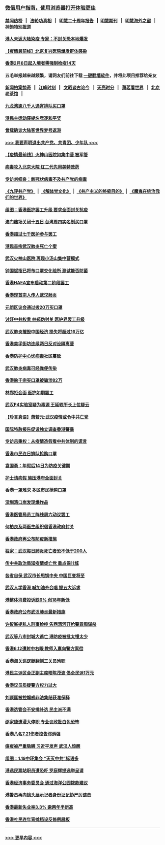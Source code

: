 ### [微信用户指南，使用浏览器打开体验更佳](https://github.com/gfw-breaker/banned-news1/blob/master/indexes/wechat-guide.md?t=0)
#### [禁闻热榜](热点新闻.md?t=0)  &nbsp;&nbsp;|&nbsp;&nbsp; [法轮功真相](https://github.com/gfw-breaker/truth/blob/master/README.md?t=0) &nbsp;&nbsp;|&nbsp;&nbsp; [明慧二十周年报告](https://github.com/gfw-breaker/mh-reports/blob/master/README.md?t=0) &nbsp;&nbsp;|&nbsp;&nbsp;[明慧期刊](https://github.com/gfw-breaker/mh-qikan) &nbsp;&nbsp;|&nbsp;&nbsp; [明慧海外之窗](https://github.com/gfw-breaker/mh-news/blob/master/README.md?t=0) &nbsp;&nbsp;|&nbsp;&nbsp; [神韵特别报道](https://github.com/gfw-breaker/mh-news/blob/master/shenyun.md?t=0)
#### [港人未返大陆染疫 专家：不封关恐本地爆发](../pages/nsc415/n11848021.md?t=02070055) 
#### [【疫情最前线】北京复兴医院爆发群体感染](../pages/nsc415/n11847626.md?t=02070055) 
#### [香港2月8日起入境者需强制检疫14天](../pages/nsc415/n11847658.md?t=02070055) 
#### 五毛举报越来越频繁，请网友们前往下载 [一键翻墙软件](https://github.com/gfw-breaker/ssr-accounts)，并将此项目推荐给亲友
#### [新闻拍案惊奇](https://github.com/gfw-breaker/banned-news1/blob/master/pages/link4.md) &nbsp;&nbsp;|&nbsp;&nbsp; [江峰时刻](https://github.com/gfw-breaker/banned-news1/blob/master/pages/link4.md) &nbsp;&nbsp;|&nbsp;&nbsp; [文昭谈古论今](https://github.com/gfw-breaker/banned-news1/blob/master/pages/link4.md) &nbsp;&nbsp;|&nbsp;&nbsp; [天亮时分](https://github.com/gfw-breaker/banned-news1/blob/master/pages/link4.md) &nbsp;&nbsp;|&nbsp;&nbsp; [萧茗看世界](https://github.com/gfw-breaker/banned-news1/blob/master/pages/link4.md) &nbsp;&nbsp;|&nbsp;&nbsp; [北京老茶馆](https://github.com/gfw-breaker/banned-news1/blob/master/pages/link4.md) &nbsp;&nbsp;|&nbsp;&nbsp; 
#### [九龙湾逾八千人通宵排队买口罩](../pages/nsc415/n11847647.md?t=02070055) 
#### [港民主运动获提名竞逐和平奖](../pages/nsc415/n11847633.md?t=02070055) 
#### [曾载确诊大陆客世界梦号返港](../pages/nsc415/n11847608.md?t=02070055) 
#### [>>> 我要声明退出共产党、共青团、少年队 <<<](https://github.com/begood0513/goodnews/blob/master/quit/letter.md) 
#### [【疫情最前线】火神山医院如集中营 被军管](../pages/nsc415/n11847524.md?t=02070055) 
#### [病毒攻入北京大院 红二代先用美特效药](../pages/nsc415/n11847427.md?t=02070055) 
#### [专访刘细良：新冠状病毒不及共产党的病毒](../pages/nsc415/n11847164.md?t=02070055) 
#### [《九评共产党》](https://github.com/begood0513/9ping.md/blob/master/README.md) &nbsp;|&nbsp; [《解体党文化》](../../../../jtdwh.md/blob/master/README.md)  &nbsp;|&nbsp; [《共产主义的终极目的》](../../../../gczydzjmd.md/blob/master/README.md) &nbsp;|&nbsp; [《魔鬼在统治我们的世界》](../../../../mgztzwmdsj.md/blob/master/README.md) 
#### [组图：香港医护罢工升级 要求全面封关抗疫](../pages/nsc415/n11844107.md?t=02070055) 
#### [澳门赌场关闭十五日 台湾周四实名制买口罩](../pages/nsc415/n11845083.md?t=02070055) 
#### [香港超过七千医护参与罢工](../pages/nsc415/n11845051.md?t=02070055) 
#### [港现首宗武汉肺炎死亡个案](../pages/nsc415/n11844998.md?t=02070055) 
#### [武汉火神山医院 再现小汤山集中营模式](../pages/nsc415/n11844763.md?t=02070055) 
#### [钟国斌指已将布口罩交化验所 测试能否防菌](../pages/nsc415/n11842783.md?t=02070055) 
#### [香港HAEA宣布启动第二阶段罢工](../pages/nsc415/n11842723.md?t=02070055) 
#### [香港现首宗人传人武汉肺炎](../pages/nsc415/n11842766.md?t=02070055) 
#### [元朗区议会通过拨20万买口罩](../pages/nsc415/n11842754.md?t=02070055) 
#### [讨好中共权贵 林郑伪封关 医护界罢工升级](../pages/nsc415/n11842359.md?t=02070055) 
#### [武汉肺炎摧毁中国经济 损失将超过16万亿](../pages/nsc415/n11839723.md?t=02070055) 
#### [香港美孚街坊连续两日反对设隔离营](../pages/nsc415/n11839962.md?t=02070055) 
#### [香港防护中心忧病毒社区蔓延](../pages/nsc415/n11839933.md?t=02070055) 
#### [武汉肺炎病毒可经粪便传染](../pages/nsc415/n11839939.md?t=02070055) 
#### [香港逾千宗买口罩被骗涉82万](../pages/nsc415/n11839914.md?t=02070055) 
#### [林郑拒会面 医护如期罢工](../pages/nsc415/n11839892.md?t=02070055) 
#### [武汉P4实验室疑为毒源 王延轶所长上位疑云](../pages/nsc415/n11835543.md?t=02070055) 
#### [【珍言真语】萧若元:武汉疫情或令中共亡党](../pages/nsc415/n11829394.md?t=02070055) 
#### [国际特赦报告促设独立调查香港警暴](../pages/nsc415/n11833845.md?t=02070055) 
#### [专访吕秉权：从疫情造假看中共体制的谎言](../pages/nsc415/n11833813.md?t=02070055) 
#### [香港市民连日排队抢购口罩](../pages/nsc415/n11833794.md?t=02070055) 
#### [袁国勇：年假后14日为防疫关键期](../pages/nsc415/n11831088.md?t=02070055) 
#### [护士请病假 施压港府全面封关](../pages/nsc415/n11831030.md?t=02070055) 
#### [香港一罩难求 多区市民抢购口罩](../pages/nsc415/n11831002.md?t=02070055) 
#### [深圳湾口岸发现爆炸品](../pages/nsc415/n11828802.md?t=02070055) 
#### [香港医管局员工阵线周六动议罢工](../pages/nsc415/n11828762.md?t=02070055) 
#### [何柏良及两医生组织倡香港政府封关](../pages/nsc415/n11828749.md?t=02070055) 
#### [香港政府再公布防疫新措施](../pages/nsc415/n11828716.md?t=02070055) 
#### [独家：武汉每日肺炎死亡者恐不低于200人](../pages/nsc415/n11828240.md?t=02070055) 
#### [传中共政治局知疫情或亡党 重点保11城](../pages/nsc415/n11828145.md?t=02070055) 
#### [各省自保 武汉市长甩锅中央 中国巨变将至](../pages/nsc415/n11828021.md?t=02070055) 
#### [武汉人学香港 喊加油齐合唱 提五大诉求](../pages/nsc415/n11827046.md?t=02070055) 
#### [港整体消费投诉跌6% 创18年新低](../pages/nsc415/n11817280.md?t=02070055) 
#### [香港政府公布武汉肺炎最新措施](../pages/nsc415/n11817152.md?t=02070055) 
#### [许智峯提私人刑事检控 告西湾河开枪警意图谋杀](../pages/nsc415/n11817132.md?t=02070055) 
#### [武汉等八市封城大逃亡 港防疫被批太慢太少](../pages/nsc415/n11817058.md?t=02070055) 
#### [香港6.12遭射中右眼 教师入禀向警方索偿](../pages/nsc415/n11814678.md?t=02070055) 
#### [香港海关巡逻艇翻侧三关员殉职](../pages/nsc415/n11814604.md?t=02070055) 
#### [港民主派区会正副主席晤陈茂波 倡全民派1万元](../pages/nsc415/n11814582.md?t=02070055) 
#### [香港议员质疑警方权力过大](../pages/nsc415/n11814560.md?t=02070055) 
#### [刘颕匡被控煽惑非法集结获准保释](../pages/nsc415/n11811727.md?t=02070055) 
#### [香港选管会不安排补选 民主派不满](../pages/nsc415/n11811691.md?t=02070055) 
#### [邵家臻遭浸大停职 专业议政批白色恐怖](../pages/nsc415/n11811670.md?t=02070055) 
#### [香港八名7.21伤者控告邓炳强](../pages/nsc415/n11811623.md?t=02070055) 
#### [瘟疫被严重隐瞒 习近平发声 武汉人惊醒](../pages/nsc415/n11811186.md?t=02070055) 
#### [组图：1.19中环集会 “天灭中共”标语多](../pages/nsc415/n11809514.md?t=02070055) 
#### [港选民票站职员遭恐吓 罗庭辉提选举呈请](../pages/nsc415/n11808914.md?t=02070055) 
#### [香港经济事务委员会 通过海洋公园拨款建议](../pages/nsc415/n11808906.md?t=02070055) 
#### [港警员再向镜头展示记者身份证记协严厉谴责](../pages/nsc415/n11808888.md?t=02070055) 
#### [香港最新失业率3.3% 逾两年半新高](../pages/nsc415/n11808887.md?t=02070055) 
#### [香港社民连年宵摊档设反修例展板](../pages/nsc415/n11808857.md?t=02070055) 

----
#### [ >>> 更早内容 <<< ](../indexes/nsc415-earlier.md)
